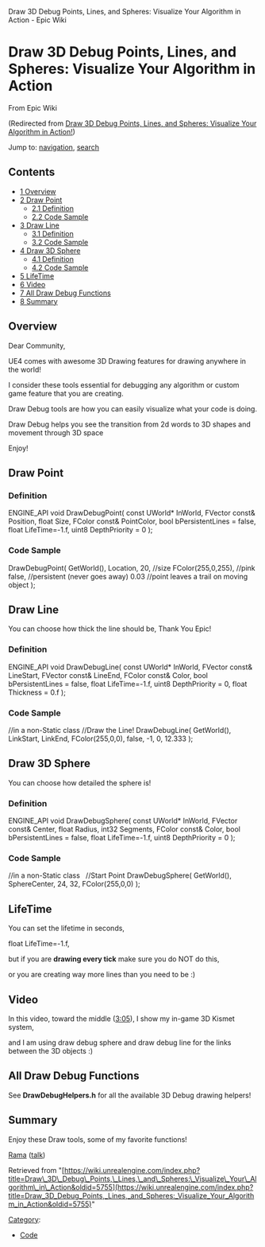 Draw 3D Debug Points, Lines, and Spheres: Visualize Your Algorithm in Action - Epic Wiki               

Draw 3D Debug Points, Lines, and Spheres: Visualize Your Algorithm in Action
============================================================================

From Epic Wiki

(Redirected from [Draw 3D Debug Points, Lines, and Spheres: Visualize Your Algorithm in Action!](/index.php?title=Draw_3D_Debug_Points,_Lines,_and_Spheres:_Visualize_Your_Algorithm_in_Action!&redirect=no "Draw 3D Debug Points, Lines, and Spheres: Visualize Your Algorithm in Action!"))

Jump to: [navigation](#mw-navigation), [search](#p-search)

Contents
--------

*   [1 Overview](#Overview)
*   [2 Draw Point](#Draw_Point)
    *   [2.1 Definition](#Definition)
    *   [2.2 Code Sample](#Code_Sample)
*   [3 Draw Line](#Draw_Line)
    *   [3.1 Definition](#Definition_2)
    *   [3.2 Code Sample](#Code_Sample_2)
*   [4 Draw 3D Sphere](#Draw_3D_Sphere)
    *   [4.1 Definition](#Definition_3)
    *   [4.2 Code Sample](#Code_Sample_3)
*   [5 LifeTime](#LifeTime)
*   [6 Video](#Video)
*   [7 All Draw Debug Functions](#All_Draw_Debug_Functions)
*   [8 Summary](#Summary)

Overview
--------

Dear Community,

UE4 comes with awesome 3D Drawing features for drawing anywhere in the world!

I consider these tools essential for debugging any algorithm or custom game feature that you are creating.

Draw Debug tools are how you can easily visualize what your code is doing.

Draw Debug helps you see the transition from 2d words to 3D shapes and movement through 3D space

Enjoy!

  

Draw Point
----------

### Definition

ENGINE\_API void DrawDebugPoint(
	const UWorld\* InWorld, 
	FVector const& Position, 
	float Size, 
	FColor const& PointColor, 
	bool bPersistentLines \= false, 
	float LifeTime\=\-1.f, 
	uint8 DepthPriority \= 0
);

### Code Sample

DrawDebugPoint(
	GetWorld(), 
	Location,
	20,  					//size
	FColor(255,0,255),  //pink
	false,  				//persistent (never goes away)
	0.03 					//point leaves a trail on moving object
);

Draw Line
---------

You can choose how thick the line should be, Thank You Epic!

### Definition

ENGINE\_API void DrawDebugLine(
	const UWorld\* InWorld, 
	FVector const& LineStart, 
	FVector const& LineEnd, 
	FColor const& Color, 
	bool bPersistentLines \= false, 
	float LifeTime\=\-1.f, 
	uint8 DepthPriority \= 0, 
	float Thickness \= 0.f
);

### Code Sample

//in a non-Static class
//Draw the Line!
DrawDebugLine(
	GetWorld(), 
	LinkStart, 
	LinkEnd, 
	FColor(255,0,0), 
	false, \-1, 0, 
	12.333
);

Draw 3D Sphere
--------------

You can choose how detailed the sphere is!

### Definition

ENGINE\_API void DrawDebugSphere(
	const UWorld\* InWorld, 
	FVector const& Center, 
	float Radius, 
	int32 Segments, 
	FColor const& Color, 
	bool bPersistentLines \= false, 
	float LifeTime\=\-1.f, 
	uint8 DepthPriority \= 0
);

### Code Sample

//in a non-Static class
 
//Start Point
DrawDebugSphere(
	GetWorld(),
	SphereCenter, 
	24, 
	32, 
	FColor(255,0,0)
);

LifeTime
--------

You can set the lifetime in seconds,

 float LifeTime=-1.f,

but if you are **drawing every tick** make sure you do NOT do this,

or you are creating way more lines than you need to be :)

Video
-----

In this video, toward the middle ([3:05](http://youtu.be/IJXcuOA8POo?t=3m5s)), I show my in-game 3D Kismet system,

and I am using draw debug sphere and draw debug line for the links between the 3D objects :)

All Draw Debug Functions
------------------------

See **DrawDebugHelpers.h** for all the available 3D Debug drawing helpers!

Summary
-------

Enjoy these Draw tools, some of my favorite functions!

[Rama](/User:Rama "User:Rama") ([talk](/User_talk:Rama "User talk:Rama"))

Retrieved from "[https://wiki.unrealengine.com/index.php?title=Draw\_3D\_Debug\_Points,\_Lines,\_and\_Spheres:\_Visualize\_Your\_Algorithm\_in\_Action&oldid=5755](https://wiki.unrealengine.com/index.php?title=Draw_3D_Debug_Points,_Lines,_and_Spheres:_Visualize_Your_Algorithm_in_Action&oldid=5755)"

[Category](/Special:Categories "Special:Categories"):

*   [Code](/Category:Code "Category:Code")